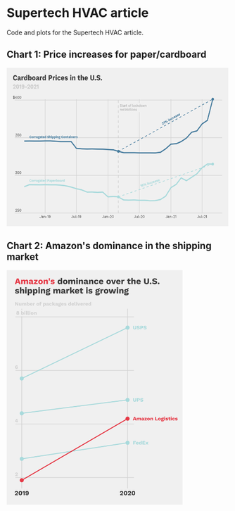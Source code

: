 # Supertech HVAC article
Code and plots for the Supertech HVAC article.

## Chart 1: Price increases for paper/cardboard
<img src="plots/chart_1_cardboard_prices.png" width=600 height=360>

## Chart 2: Amazon's dominance in the shipping market
<img src="plots/chart_2_amazon_shipping.png" width=400 height=533>
